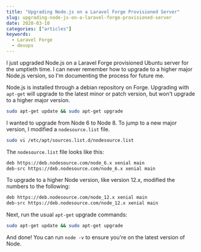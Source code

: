 ```yaml
---
title: "Upgrading Node.js on a Laravel Forge Provisioned Server"
slug: upgrading-node-js-on-a-laravel-forge-provisioned-server
date: 2020-03-10
categories: ["articles"]
keywords:
  - Laravel Forge
  - devops
---
```


I just upgraded Node.js on a Laravel Forge provisioned Ubuntu server for the umptieth time. I can never remember how to upgrade to a higher major Node.js version, so I'm documenting the process for future me.

<!--more-->

Node.js is installed through a debian repository on Forge. Upgrading with `apt-get` will upgrade to the latest minor or patch version, but won't upgrade to a higher major version.

```bash
sudo apt-get update && sudo apt-get upgrade
```

I wanted to upgrade from Node 6 to Node 8. To jump to a new major version, I modified a `nodesource.list` file.

```bash
sudo vi /etc/apt/sources.list.d/nodesource.list
```

The `nodesource.list` file looks like this:

```bash
deb https://deb.nodesource.com/node_6.x xenial main
deb-src https://deb.nodesource.com/node_6.x xenial main
```

To upgrade to a higher Node version, like version 12.x, modified the numbers to the following:

```bash
deb https://deb.nodesource.com/node_12.x xenial main
deb-src https://deb.nodesource.com/node_12.x xenial main
```

Next, run the usual `apt-get` upgrade commands:

```bash
sudo apt-get update && sudo apt-get upgrade
```

And done! You can run `node -v` to ensure you're on the latest version of Node.
